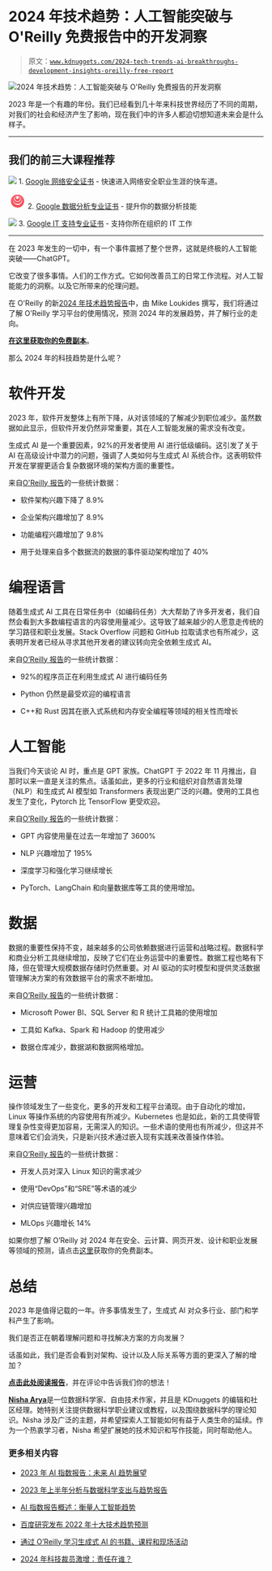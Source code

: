 # 2024 年技术趋势：人工智能突破与 O'Reilly 免费报告中的开发洞察

> 原文：[`www.kdnuggets.com/2024-tech-trends-ai-breakthroughs-development-insights-oreilly-free-report`](https://www.kdnuggets.com/2024-tech-trends-ai-breakthroughs-development-insights-oreilly-free-report)

![2024 年技术趋势：人工智能突破与 O'Reilly 免费报告的开发洞察](https://oreillymedia.pxf.io/c/2302977/1941476/15173)

2023 年是一个有趣的年份。我们已经看到几十年来科技世界经历了不同的周期，对我们的社会和经济产生了影响，现在我们中的许多人都迫切想知道未来会是什么样子。

* * *

## 我们的前三大课程推荐

![](img/0244c01ba9267c002ef39d4907e0b8fb.png) 1\. [Google 网络安全证书](https://www.kdnuggets.com/google-cybersecurity) - 快速进入网络安全职业生涯的快车道。

![](img/e225c49c3c91745821c8c0368bf04711.png) 2\. [Google 数据分析专业证书](https://www.kdnuggets.com/google-data-analytics) - 提升你的数据分析技能

![](img/0244c01ba9267c002ef39d4907e0b8fb.png) 3\. [Google IT 支持专业证书](https://www.kdnuggets.com/google-itsupport) - 支持你所在组织的 IT 工作

* * *

在 2023 年发生的一切中，有一个事件震撼了整个世界，这就是终极的人工智能突破——ChatGPT。

它改变了很多事情。人们的工作方式。它如何改善员工的日常工作流程。对人工智能能力的洞察。以及它所带来的伦理问题。

在 O'Reilly 的新[2024 年技术趋势报告](https://oreillymedia.pxf.io/c/2302977/1941476/15173)中，由 Mike Loukides 撰写，我们将通过了解 O'Reilly 学习平台的使用情况，预测 2024 年的发展趋势，并了解行业的走向。

**[在这里获取你的免费副本](https://oreillymedia.pxf.io/c/2302977/1941476/15173)**。

那么 2024 年的科技趋势是什么呢？

# 软件开发

2023 年，软件开发整体上有所下降，从对该领域的了解减少到职位减少。虽然数据如此显示，但软件开发仍然非常重要，其在人工智能发展的需求没有改变。

生成式 AI 是一个重要因素，92%的开发者使用 AI 进行低级编码。这引发了关于 AI 在高级设计中潜力的问题，强调了人类如何与生成式 AI 系统合作。这表明软件开发在掌握更适合复杂数据环境的架构方面的重要性。

来自[O'Reilly 报告](https://oreillymedia.pxf.io/c/2302977/1941476/15173)的一些统计数据：

+   软件架构兴趣下降了 8.9%

+   企业架构兴趣增加了 8.9%

+   功能编程兴趣增加了 9.8%

+   用于处理来自多个数据流的数据的事件驱动架构增加了 40%

# 编程语言

随着生成式 AI 工具在日常任务中（如编码任务）大大帮助了许多开发者，我们自然会看到大多数编程语言的内容使用量减少。这导致了越来越少的人愿意走传统的学习路径和职业发展。Stack Overflow 问题和 GitHub 拉取请求也有所减少，这表明开发者已经从寻求其他开发者的建议转向完全依赖生成式 AI。

来自[O’Reilly 报告](https://oreillymedia.pxf.io/c/2302977/1941476/15173)的一些统计数据：

+   92%的程序员正在利用生成式 AI 进行编码任务

+   Python 仍然是最受欢迎的编程语言

+   C++和 Rust 因其在嵌入式系统和内存安全编程等领域的相关性而增长

# 人工智能

当我们今天谈论 AI 时，重点是 GPT 家族。ChatGPT 于 2022 年 11 月推出，自那时以来一直是关注的焦点。话虽如此，更多的行业和组织对自然语言处理（NLP）和生成式 AI 模型如 Transformers 表现出更广泛的兴趣。使用的工具也发生了变化，Pytorch 比 TensorFlow 更受欢迎。

来自[O’Reilly 报告](https://oreillymedia.pxf.io/c/2302977/1941476/15173)的一些统计数据：

+   GPT 内容使用量在过去一年增加了 3600%

+   NLP 兴趣增加了 195%

+   深度学习和强化学习继续增长

+   PyTorch、LangChain 和向量数据库等工具的使用增加。

# 数据

数据的重要性保持不变，越来越多的公司依赖数据进行运营和战略过程。数据科学和商业分析工具继续增加，反映了它们在业务运营中的重要性。数据工程也略有下降，但在管理大规模数据存储时仍然重要。对 AI 驱动的实时模型和提供灵活数据管理解决方案的有效数据平台的需求不断增加。

来自[O’Reilly 报告](https://oreillymedia.pxf.io/c/2302977/1941476/15173)的一些统计数据：

+   Microsoft Power BI、SQL Server 和 R 统计工具箱的使用增加

+   工具如 Kafka、Spark 和 Hadoop 的使用减少

+   数据仓库减少，数据湖和数据网格增加。

# 运营

操作领域发生了一些变化，更多的开发和工程平台涌现。由于自动化的增加，Linux 等操作系统的内容使用有所减少。Kubernetes 也是如此，新的工具使得管理复杂性变得更加容易，无需深入的知识。一些术语的使用也有所减少，但这并不意味着它们会消失，只是新兴技术通过嵌入现有实践来改善操作体验。

来自[O’Reilly 报告](https://oreillymedia.pxf.io/c/2302977/1941476/15173)的一些统计数据：

+   开发人员对深入 Linux 知识的需求减少

+   使用“DevOps”和“SRE”等术语的减少

+   对供应链管理兴趣增加

+   MLOps 兴趣增长 14%

如果你想了解 O’Reilly 对 2024 年在安全、云计算、网页开发、设计和职业发展等领域的预测，请点击[这里](https://oreillymedia.pxf.io/c/2302977/1941476/15173)获取你的免费副本。

# 总结

2023 年是值得记载的一年。许多事情发生了，生成式 AI 对众多行业、部门和学科产生了影响。

我们是否正在朝着理解问题和寻找解决方案的方向发展？

话虽如此，我们是否会看到对架构、设计以及人际关系等方面的更深入了解的增加？

[**点击此处阅读报告**](https://oreillymedia.pxf.io/c/2302977/1941476/15173)，并在评论中告诉我们你的想法！

[**Nisha Arya**](https://www.linkedin.com/in/nisha-arya-ahmed/)是一位数据科学家、自由技术作家，并且是 KDnuggets 的编辑和社区经理。她特别关注提供数据科学职业建议或教程，以及围绕数据科学的理论知识。Nisha 涉及广泛的主题，并希望探索人工智能如何有益于人类生命的延续。作为一个热衷学习者，Nisha 希望扩展她的技术知识和写作技能，同时帮助他人。

### 更多相关内容

+   [2023 年 AI 指数报告：未来 AI 趋势展望](https://www.kdnuggets.com/2023/06/2023-ai-index-report-ai-trends-expect-future.html)

+   [2023 年上半年分析与数据科学支出与趋势报告](https://www.kdnuggets.com/2023/07/h1-2023-analytics-data-science-spend-trends-report.html)

+   [AI 指数报告概述：衡量人工智能趋势](https://www.kdnuggets.com/2023/04/overview-ai-index-report-measuring-trends-artificial-intelligence.html)

+   [百度研究发布 2022 年十大技术趋势预测](https://www.kdnuggets.com/2022/02/baidu-research-unveils-top-10-tech-trends-forecast-2022.html)

+   [通过 O’Reilly 学习生成式 AI 的书籍、课程和现场活动](https://www.kdnuggets.com/books-courses-and-live-events-to-learn-generative-ai-with-oreilly)

+   [2024 年科技裁员激增：责任在谁？](https://www.kdnuggets.com/the-surge-in-tech-layoffs-2024-who-to-blame)
